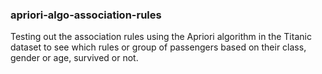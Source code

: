 ### apriori-algo-association-rules

Testing out the association rules using the Apriori algorithm in the Titanic dataset to see which rules or group of passengers based on their class, gender or age, survived or not.
